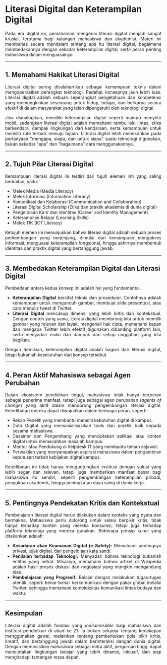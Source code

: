 <style>
p {
  text-align: justify;
}
li {
  text-align: justify;
}
</style>

# Literasi Digital dan Keterampilan Digital

<p>Pada era digital ini, pemahaman mengenai literasi digital menjadi sangat krusial, terutama bagi kalangan mahasiswa dan akademisi. Materi ini membahas secara mendalam tentang apa itu literasi digital, bagaimana membedakannya dengan sekadar keterampilan digital, serta peran penting mahasiswa dalam menguasainya.</p>

---

## 1. Memahami Hakikat Literasi Digital

<p>Literasi digital sering disalahartikan sebagai kemampuan teknis dalam mengoperasikan perangkat teknologi. Padahal, konsepnya jauh lebih luas. Literasi digital adalah sebuah seperangkat pengetahuan dan kompetensi yang memungkinkan seseorang untuk hidup, belajar, dan berkarya secara efektif di dalam masyarakat yang telah dipengaruhi oleh teknologi digital.</p>

<p>Jika dianalogikan, memiliki keterampilan digital seperti mampu menyetir mobil, sedangkan literasi digital adalah memahami rambu lalu lintas, etika berkendara, dampak lingkungan dari kendaraan, serta kemampuan untuk memilih rute terbaik menuju tujuan. Literasi digital lebih menekankan pada pertanyaan "mengapa, siapa, dan untuk siapa" suatu teknologi digunakan, bukan sekadar "apa" dan "bagaimana" cara menggunakannya.</p>

---

## 2. Tujuh Pilar Literasi Digital

<p>Kemampuan literasi digital ini terdiri dari tujuh elemen inti yang saling berkaitan, yaitu:</p>

<ul>
  <li>Melek Media (Media Literacy)</li>
  <li>Melek Informasi (Information Literacy)</li>
  <li>Komunikasi dan Kolaborasi (Communication and Collaboration)</li>
  <li>Literasi Digital Scholarship (Etika dan praktik akademis di dunia digital)</li>
  <li>Pengelolaan Karir dan Identitas (Career and Identity Management)</li>
  <li>Keterampilan Belajar (Learning Skills)</li>
  <li>Melek TIK (ICT Literacy)</li>
</ul>

<p>Ketujuh elemen ini menunjukkan bahwa literasi digital adalah sebuah proses perkembangan yang berjenjang, dimulai dari kemampuan mengakses informasi, menguasai keterampilan fungsional, hingga akhirnya membentuk identitas dan praktik digital yang bertanggung jawab.</p>

---

## 3. Membedakan Keterampilan Digital dan Literasi Digital

<p>Pembedaan antara kedua konsep ini adalah hal yang fundamental.</p>

<ul>
  <li><b>Keterampilan Digital</b> bersifat teknis dan prosedural. Contohnya adalah kemampuan untuk mengunduh gambar, membuat slide presentasi, atau cara menulis tweet di Twitter.</li>
  <li><b>Literasi Digital</b> mencakup dimensi yang lebih kritis dan kontekstual. Dengan contoh yang sama, literasi digital mendorong kita untuk memilih gambar yang relevan dan layak, mengenali hak cipta, memahami kapan dan mengapa Twitter lebih efektif digunakan dibanding platform lain, serta menyadari risiko dan dampak dari setiap unggahan yang kita bagikan.</li>
</ul>

<p>Dengan demikian, keterampilan digital adalah bagian dari literasi digital, tetapi bukanlah keseluruhan dari konsep tersebut.</p>

---

## 4. Peran Aktif Mahasiswa sebagai Agen Perubahan

<p>Dalam ekosistem pendidikan tinggi, mahasiswa tidak hanya berperan sebagai penerima manfaat, tetapi juga sebagai agen perubahan (<i>agents of change</i>) yang aktif dalam mendorong pengembangan literasi digital. Keterlibatan mereka dapat diwujudkan dalam berbagai peran, seperti:</p>

<ul>
  <li>Rekan Peneliti yang membantu meneliti kebutuhan digital di kampus.</li>
  <li>Duta Digital yang mensosialisasikan tools dan praktik baik kepada sesama mahasiswa.</li>
  <li>Desainer dan Pengembang yang menciptakan aplikasi atau konten digital untuk memecahkan masalah kampus.</li>
  <li>Mentor atau Pendukung di helpdesk IT yang membantu teman sejawat.</li>
  <li>Perwakilan yang menyampaikan aspirasi mahasiswa dalam pengambilan keputusan terkait kebijakan digital kampus.</li>
</ul>

<p>Keterlibatan ini tidak hanya menguntungkan institusi dengan solusi yang lebih segar dan relevan, tetapi juga memberikan manfaat besar bagi mahasiswa itu sendiri, seperti pengembangan keterampilan pribadi, pengakuan akademik, hingga peningkatan daya saing di dunia kerja.</p>

---

## 5. Pentingnya Pendekatan Kritis dan Kontekstual

<p>Pembelajaran literasi digital harus dilakukan dalam konteks yang nyata dan bermakna. Mahasiswa perlu didorong untuk selalu berpikir kritis, tidak hanya terhadap konten yang mereka konsumsi, tetapi juga terhadap platform teknologi yang mereka gunakan. Beberapa prinsip kunci yang ditekankan adalah:</p>

<ul>
  <li><b>Kesadaran akan Keamanan Digital (e-Safety):</b> Memahami pentingnya privasi, jejak digital, dan pengelolaan kata sandi.</li>
  <li><b>Penilaian terhadap Teknologi:</b> Menyadari bahwa teknologi bukanlah entitas yang netral. Misalnya, memahami bahwa artikel di Wikipedia adalah hasil proses diskusi dan negosiasi yang mungkin mengandung bias.</li>
  <li><b>Pembelajaran yang Progresif:</b> Belajar dengan melakukan tugas-tugas otentik, seperti benar-benar berkomunikasi dengan pakar global melalui Twitter, sehingga memahami kompleksitas komunikasi lintas budaya dan waktu.</li>
</ul>

---

## Kesimpulan

<p>Literasi digital adalah fondasi yang <i>indispensable</i> bagi mahasiswa dan institusi pendidikan di abad ke-21. Ia bukan sekadar tentang kecakapan menggunakan gawai, melainkan tentang pembentukan pola pikir kritis, kreatif, dan bertanggung jawab dalam berinteraksi dengan dunia digital. Dengan memosisikan mahasiswa sebagai mitra aktif, perguruan tinggi dapat menciptakan lingkungan belajar yang lebih dinamis, inklusif, dan siap menghadapi tantangan masa depan.</p>
